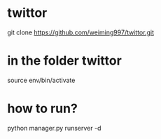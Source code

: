 # twittor

git clone https://github.com/weiming997/twittor.git

# in the folder twittor
source env/bin/activate

# how to run?
python manager.py runserver -d
